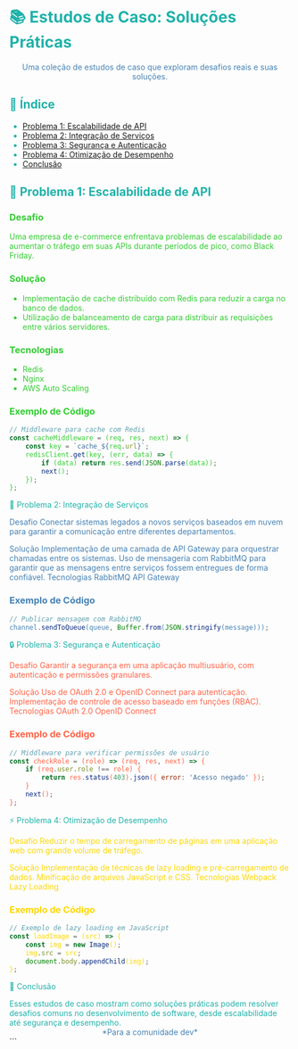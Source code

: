 <div style="color: #20B2AA;">

# 📚 Estudos de Caso: Soluções Práticas

<div align="center" style="color: #4682B4;">
Uma coleção de estudos de caso que exploram desafios reais e suas soluções.
</div>

## 📌 Índice
- [Problema 1: Escalabilidade de API](#-problema-1-escalabilidade-de-api)
- [Problema 2: Integração de Serviços](#-problema-2-integração-de-serviços)
- [Problema 3: Segurança e Autenticação](#-problema-3-segurança-e-autenticação)
- [Problema 4: Otimização de Desempenho](#-problema-4-otimização-de-desempenho)
- [Conclusão](#-conclusão)

## 🚀 Problema 1: Escalabilidade de API

<div style="color: #32CD32;">

### Desafio
Uma empresa de e-commerce enfrentava problemas de escalabilidade ao aumentar o tráfego em suas APIs durante períodos de pico, como Black Friday.

### Solução
- Implementação de cache distribuído com Redis para reduzir a carga no banco de dados.
- Utilização de balanceamento de carga para distribuir as requisições entre vários servidores.
  
### Tecnologias
- Redis
- Nginx
- AWS Auto Scaling

### Exemplo de Código
```javascript
// Middleware para cache com Redis
const cacheMiddleware = (req, res, next) => {
    const key = `cache_${req.url}`;
    redisClient.get(key, (err, data) => {
        if (data) return res.send(JSON.parse(data));
        next();
    });
};
```
</div>

🔗 Problema 2: Integração de Serviços
<div style="color: #4682B4;">
Desafio
Conectar sistemas legados a novos serviços baseados em nuvem para garantir a comunicação entre diferentes departamentos.

Solução
Implementação de uma camada de API Gateway para orquestrar chamadas entre os sistemas.
Uso de mensageria com RabbitMQ para garantir que as mensagens entre serviços fossem entregues de forma confiável.
Tecnologias
RabbitMQ
API Gateway
### Exemplo de Código
```javascript
// Publicar mensagem com RabbitMQ
channel.sendToQueue(queue, Buffer.from(JSON.stringify(message)));
```
</div> 

🔒 Problema 3: Segurança e Autenticação
<div style="color: #FF6347;">
Desafio
Garantir a segurança em uma aplicação multiusuário, com autenticação e permissões granulares.

Solução
Uso de OAuth 2.0 e OpenID Connect para autenticação.
Implementação de controle de acesso baseado em funções (RBAC).
Tecnologias
OAuth 2.0
OpenID Connect
### Exemplo de Código
```javascript
// Middleware para verificar permissões de usuário
const checkRole = (role) => (req, res, next) => {
    if (req.user.role !== role) {
        return res.status(403).json({ error: 'Acesso negado' });
    }
    next();
};
```
</div>

⚡ Problema 4: Otimização de Desempenho
<div style="color: #FFD700;">
Desafio
Reduzir o tempo de carregamento de páginas em uma aplicação web com grande volume de tráfego.

Solução
Implementação de técnicas de lazy loading e pré-carregamento de dados.
Minificação de arquivos JavaScript e CSS.
Tecnologias
Webpack
Lazy Loading
### Exemplo de Código
```javascript
// Exemplo de lazy loading em JavaScript
const loadImage = (src) => {
    const img = new Image();
    img.src = src;
    document.body.appendChild(img);
};
```
</div>

🔎 Conclusão
<div style="color: #20B2AA;"> Esses estudos de caso mostram como soluções práticas podem resolver desafios comuns no desenvolvimento de software, desde escalabilidade até segurança e desempenho. </div>
<div align="center" style="color: #4682B4;"> *Para a comunidade dev* </div> </div> ```

